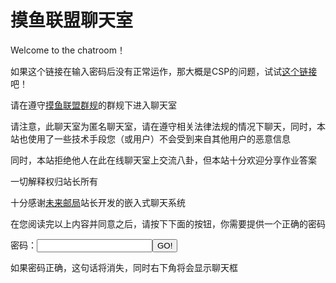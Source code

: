 # 摸鱼联盟聊天室

Welcome to the chatroom！

如果这个链接在输入密码后没有正常运作，那大概是CSP的问题，试试[这个链接](http://ouyanghongqian.top/chat)吧！

请在遵守[摸鱼联盟群规](https://ouyanghongqian.top/HostingOfOtherPages/moyulianmong/qungui)的群规下进入聊天室

请注意，此聊天室为匿名聊天室，请在遵守相关法律法规的情况下聊天，同时，本站也使用了一些技术手段您（或用户）不会受到来自其他用户的恶意信息


同时，本站拒绝他人在此在线聊天室上交流八卦，但本站十分欢迎分享作业答案

一切解释权归站长所有

十分感谢[未来邮局](http://topurl.cn)站长开发的嵌入式聊天系统

在您阅读完以上内容并同意之后，请按下下面的按钮，你需要提供一个正确的密码

<script>
    pwd='131477'   //此处的密码经过hash
    function checkpwd(){  
        var userpwd=document.getElementById('pwdinput').value;
        if(userpwd==pwd){
            alert('密码正确 Welcome to the chatroom! 愿风神护佑你');
            console.log('用户密码正确 注入中')
            document.getElementById('tag').innerHTML='旅行者，你的身上似乎有了风的气息呢（下次进入时，会自动识别身份并开启聊天，一直到站长更改进入密码）';
            var s=document.createElement("script");
            s.src="//topurl.cn/chat.js";
            document.body.append(s);
            document.cookie='pwd='+userpwd+';islogin=t'
        }else{
            alert('密码不对，给老子爬！');
        }
    }
    function checkcookie(){
        var cookielist=document.cookie.split(';')
        var cookievalue = cookielist[0].split("=")[1];
        if (cookievalue==pwd){
            console.log('cookie正确 注入代码中...')
            console.log('usercookieis ')
            console.log(cookievalue)
            alert('Welcome to the chatroom!')
            document.body.append('<script src="//topurl.cn/chat.js" async="async"/>');
        }else{   //无用的水代码时间！ 哈哈哈
            if(cookielist[1]=='islogin=t'){
                console.log('用户cookie不正确，但以前登陆过，判定为改密码了')
                alert('hey 站长改密码了 gkd 找他要去');
            }else{
                console.log('用户为新用户')
            }
        }
    }
    console.log('用户访问页面，检查cookie中....')
    checkcookie()
</script>
密码：<input type="text" id="pwdinput"/><button onclick="checkpwd()">GO!</button>
<p id="tag">如果密码正确，这句话将消失，同时右下角将会显示聊天框</p>
